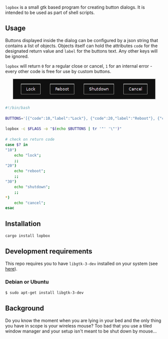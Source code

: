 `lopbox` is a small gtk based program for creating button dialogs. It is intended to be used as part of shell scripts.

## Usage

Buttons displayed inside the dialog can be configured by a json string that contains a list of objects. Objects itself can hold the attributes `code` for the designated return value and `label` for the buttons text. Any other keys will be ignored.

`lopbox` will return `0` for a regular close or cancel, `1` for an internal error - every other code is free for use by custom buttons.

<p align="center">
    <img src="screenshot.png" alt="example"/>
</p>

``` bash
#!/bin/bash

BUTTONS='[{"code":10,"label":"Lock"}, {"code":20,"label":"Reboot"}, {"code":30,"label":"Shutdown"}]' 

lopbox -c $FLAGS -o "$(echo $BUTTONS | tr '"' '\"')" 

# check on return code 
case $? in
"10")
    echo "lock";
    ;;
"20")
    echo "reboot";
    ;;
"30")
    echo "shutdown";
    ;;
*)
    echo "cancel";
esac
```

## Installation

``` bash
cargo install lopbox
```

## Development requirements

This repo requires you to have `libgtk-3-dev` installed on your system (see [here](https://github.com/gtk-rs/gtk)). 

### Debian or Ubuntu

``` bash
$ sudo apt-get install libgtk-3-dev
```

## Background

Do you know the moment when you are lying in your bed and the only thing you have in scope is your wireless mouse? Too bad that you use a tiled window manager and your setup isn't meant to be shut down by mouse... 
